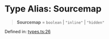 # Type Alias: Sourcemap

> **Sourcemap** = `boolean` \| `"inline"` \| `"hidden"`

Defined in: [types.ts:26](https://github.com/rolldown/tsdown/blob/8e34537881b28d8afa04a9d1aa70982a6e795f75/src/options/types.ts#L26)
